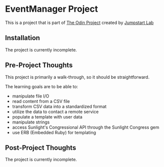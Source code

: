 # EventManager Project

This is a project that is part of [The Odin Project](https://www.theodinproject.com/courses/ruby-programming/lessons/file-i-o-and-serialization) created by [Jumpstart Lab](http://tutorials.jumpstartlab.com/projects/eventmanager.html)

## Installation

The project is currently incomplete.

## Pre-Project Thoughts

This project is primarily a walk-through, so it should be straightforward.

The learning goals are to be able to:
* manipulate file I/O
* read content from a CSV file
* transform CSV data into a standardized format
* utilize the data to contact a remote service
* populate a template with user data
* manipulate strings
* access Sunlight's Congressional API through the Sunlight Congress gem
* use ERB (Embedded Ruby) for templating

## Post-Project Thoughts

The project is currently incomplete.